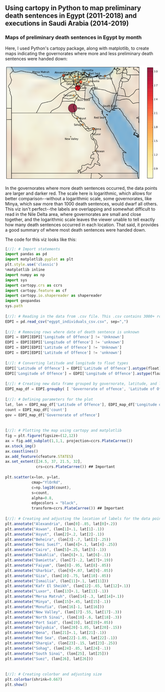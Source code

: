 ## Using cartopy in Python to map preliminary death sentences in Egypt (2011-2018) and executions in Saudi Arabia (2014-2019)

### Maps of preliminary death sentences in Egypt by month

Here, I used Python's cartopy package, along with matplotlib, to create maps indicating the governorates where more and less preliminary death sentences were handed down:

<img src="images/egypt-prelim-map.png?raw=true"/>

In the governorates where more death sentences occurred, the data points are larger and darker red. The scale here is logarithmic, which allows for better comparison--without a logarithmic scale, some governorates, like Minya, which saw more than 1000 death sentences, would dwarf all others. This viz isn't perfect--the labels are overlapping and somewhat difficult to read in the Nile Delta area, where governorates are small and close together, and the logarithmic scale leaves the viewer unable to tell exactly how many death sentences occurred in each location. That said, it provides a good summary of where most death sentences were handed down.

The code for this viz looks like this:

```javascript
[//]: # Import statements
import pandas as pd
import matplotlib.pyplot as plt
plt.style.use('classic')
%matplotlib inline
import numpy as np
import sys
import cartopy.crs as ccrs
import cartopy.feature as cf
import cartopy.io.shapereader as shapereader
import geopandas
sys.path

[//]: # Reading in the data from .csv file. This .csv contains 3000+ rows, each of which contains information on a discrete individual sentenced to death by an Egyptian court between 2011 and 2018
EDPI = pd.read_csv("egypt_individuals_csv.csv", sep=",")

[//]: # Removing rows where date of death sentence is unknown
EDPI = EDPI[EDPI['Longitude of Offence'] != 'Unknown']
EDPI = EDPI[EDPI['Longitude of Offence'] != 'unknown']
EDPI = EDPI[EDPI['Latitude of Offence'] != 'Unknown']
EDPI = EDPI[EDPI['Latitude of Offence'] != 'unknown']

[//]: # Converting latitude and longitude to float types
EDPI['Latitude of Offence'] = EDPI['Latitude of Offence'].astype(float)
EDPI['Longitude of Offence'] = EDPI['Longitude of Offence'].astype(float)

[//]: # Creating new data frame grouped by governorate, latitude, and longitude, counting the number of death sentences in each location
EDPI_map_df = EDPI.groupby( [ 'Governorate of offence', 'Latitude of Offence', 'Longitude of Offence'] ).size().to_frame(name = 'count').reset_index()

[//]: # Defining parameters for the plot
lat, lon = EDPI_map_df['Latitude of Offence'], EDPI_map_df['Longitude of Offence']
count = EDPI_map_df['count']
gov = EDPI_map_df['Governorate of offence']


[//]: # Plotting the map using cartopy and matplotlib
fig = plt.figure(figsize=(12,12))
ax = fig.add_subplot(1,1,1, projection=ccrs.PlateCarree())
ax.stock_img()
ax.coastlines()
ax.add_feature(cfeature.STATES)
ax.set_extent([24.5, 37, 21.5, 32],
              crs=ccrs.PlateCarree()) ## Important

plt.scatter(x=lon, y=lat,
            cmap="YlOrRd",
            c=np.log10(count),
            s=count,
            alpha=0.8,
            edgecolors = "black",
            transform=ccrs.PlateCarree()) ## Important

[//]: # Creating and adjusting the location of labels for the data points. I did this initially with a for loop, but the labels were too crowded, so I ended up doing this part manually
plt.annotate("Alexandria", (lon[0]-.85, lat[0]+.2))
plt.annotate("Aswan", (lon[1]+.1, lat[1]-.1))
plt.annotate("Asyut", (lon[2]+.2, lat[2]-.1))
plt.annotate("Beheira", (lon[3]-.7, lat[3]-.25))
plt.annotate("Beni Sueif", (lon[4]+.1, lat[4]-.25))
plt.annotate("Cairo", (lon[5]+.25, lat[5]-.1))
plt.annotate("Dakahlia", (lon[6]+.1, lat[6]-.1))
plt.annotate("Damietta", (lon[7]-.2, lat[7]+.19))
plt.annotate("Faiyum", (lon[8]-.95, lat[8]-.05))
plt.annotate("Gharbia", (lon[9]+.07, lat[9]-.05))
plt.annotate("Giza", (lon[10]-.75, lat[10]-.05))
plt.annotate("Ismailia", (lon[11]+.1, lat[11]))
plt.annotate("Kafr El Sheikh", (lon[12]-.65, lat[12]+.1))
plt.annotate("Luxor", (lon[13]+.1, lat[13]-.1))
plt.annotate("Mersa Matruh", (lon[14]-.3, lat[14]+.1))
plt.annotate("Minya", (lon[15]+.45, lat[15]-.1))
plt.annotate("Monufia", (lon[16]-1, lat[16]))
plt.annotate("New Valley", (lon[17]-.55, lat[17]-.3))
plt.annotate("North Sinai", (lon[18]-.6, lat[18]-.3))
plt.annotate("Port Said", (lon[19], lat[19]+.05))
plt.annotate("Qalyubia", (lon[20]-1.05, lat[20]-.15))
plt.annotate("Qena", (lon[21]+.1, lat[21]-.1))
plt.annotate("Red Sea", (lon[22]-1.05, lat[22]-.1))
plt.annotate("Sharqia", (lon[23]-.15, lat[23]-.25))
plt.annotate("Sohag", (lon[24]-.85, lat[24]-.1))
plt.annotate("South Sinai", (lon[25], lat[25]))
plt.annotate("Suez", (lon[26], lat[26]))


[//]: # Creating colorbar and adjusting size
plt.colorbar(shrink=0.667)
plt.show()
```
